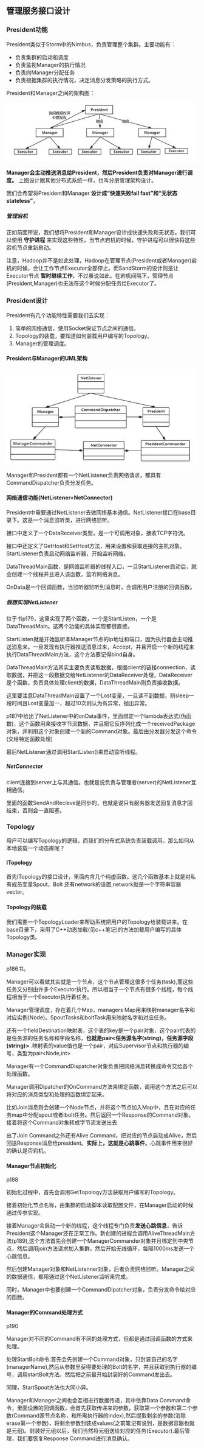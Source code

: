 ## 管理服务接口设计

### President功能
President类似于Storm中的Nimbus，负责管理整个集群。主要功能有：

 - 负责集群的启动和调度
 - 负责监视Manager的执行情况
 - 负责向Manager分配任务
 - 负责根据集群的执行情况，决定消息分发策略的执行方式。

President和Manager之间的架构图：

![](image/structure2.jpg)

**Manager会主动推送消息给President，然后President负责对Manager进行调度。** 上图设计跟其他分布式系统一样，也叫分册管理架构设计。

我们会希望将President和Manager **设计成“快速失败fail fast”和“无状态stateless”**，

##### 管理宕机
正如前面所说，我们想将President和Manager设计成快速失败和无状态。我们可以使用 **守护进程** 来实现这些特性，当节点宕机的时候，守护进程可以很快将这些宕机节点重新启动。

注意，Hadoop并不是如此处理，Hadoop在管理节点(President或者Manager)宕机的时候，会让工作节点Executor全部停止。而SandStorm的设计则是让Executor节点 **暂时继续工作**，不过虽说如此，在宕机间隔下，管理节点(President,Manager)也无法在这个时候分配任务给Executor了。

### President设计
President有几个功能特性需要我们去实现：

1. 简单的网络通信，使用Socket保证节点之间的通信。
2. Topology的装载，要知道如何装载用户编写的Topology。
3. Manager的管理调度。

#### President与Manager的UML架构

![](image/uml2.jpg)


Manager和President都有一个NetListener负责网络请求，都具有CommandDispatcher负责分发任务。

#### 网络通信功能(NetListener+NetConnector)
President中需要通过NetListener去做网络基本通信。NetListener接口在base目录下。这是一个消息监听类，进行网络监听。

接口中定义了一个DataReceiver类型，是一个可调用对象，接收TCP字符流。

接口中还定义了GetHost和SetHost方法，用来设置和获取连接的主机对象。StartListener负责启动网络监听器，开始监听网络。

DataThreadMain函数，是网络监听器的线程入口，一旦StartListener启动后，就会创建一个线程并且进入该函数，监听网络消息。

OnData是一个回调函数，当监听器监听到消息时，会调用用户注册的回调函数。

##### 假想实现NetListener
位于书p179，这里实现了两个函数，一个是StartListen，一个是DataThreadMain。这两个功能的具体实现都很直接。

StartListen就是开始监听本Manager节点的ip地址和端口，因为执行器会主动推送消息来。一旦发现有执行器推送消息过来，Accept，并且开启一个新的线程来执行DataThreadMain方法，这个方法要记得bind自身。

DataThreadMain方法其实主要负责读取数据，根据client的链接connection，读取数据，并把这一段数据交给NetListener的DataReceiver处理，DataReceiver是个函数，负责具体处理client的数据，DataThreadMain则负责接收数据。

这里要注意DataThreadMain设置了一个Lost变量，一旦读不到数据，则sleep一段时间且Lost变量加一，超过10次则认为有异常，抛出异常。

p187中给出了NetListener中的onData事件，里面绑定一个lambda表达式(伪函数)，这个函数用来接收字节流数据，并且把它反序列化成一个receivedPackage对象，并利用这个对象创建一个新的Command对象。最后由分发器分发这个命令(交给特定函数处理)

最后NetListener通过调用StartListen()来启动监听线程。

##### NetConnector
client连接到server上与其通信。也就是说负责与管理者(server)的NetListener互相通信。

里面的函数SendAndRecieve是同步的，也就是说只有服务器发送回复消息才回结束，否则会一直阻塞。

### Topology
用户可以编写Topology的逻辑，而我们的分布式系统负责装载调用。那么如何从本地装载一个动态库呢？

#### ITopology

首先ITopology的接口设计，里面内含几个纯虚函数。这几个函数基本上就是对私有成员变量Spout，Bolt
还有network的设置,network就是一个字符串容器vector。

#### Topology的装载
我们需要一个TopologyLoader来帮助系统把用户的Topology给装载进来。在base目录下，采用了C++动态加载(见c++笔记)的方法加载用户编写的具体Topology类。

### Manager实现
p186书。

Manager可以看做其实就是一个节点，这个节点管理这很多个任务(task),而这些任务又分别由许多个Executor执行。所以相当于一个节点有很多个线程，每个线程相当于一个Executor执行着任务。

Manager管理调度，存在着几个Map，managers Map用来映射manager名字和对应实例(Node)。SpoutTasks和boltTask用来映射名字和对应任务。

还有一个fieldDestination映射表，这个表的key是一个pair对象，这个pair代表的是任务源的任务名称和字段名称，**也就是pair\<任务源名字(string)，任务源字段(string)\>** .映射表的value值也是一个pair，对应Supervisor节点和执行器的编号，类型为pair\<Node,int\>

Manager有一个CommandDispatcher对象负责把网络消息转换成命令交给各个处理函数。

Manager调用Dipatcher的OnCommand方法来绑定函数，调用这个方法之后可以将对应的消息类型和处理的函数绑定起来。

比如Join消息则会创建一个Node节点，并将这个节点加入Map中，且在对应的任务map中分配spout或者Ibolt任务。然后返回一个Response的Command对象。接着将这个Command对象转成字节流发送出去

出了Join Command之外还有Alive Command，把对应的节点启动成Alive，然后回送Response消息给president。**实际上，这就是心跳事件**。心跳事件用来很好的确认是否宕机。

#### Manager节点初始化
p188

初始化过程中，首先会调用GetTopology方法获取用户编写的Topology。

接着初始化节点名称，由集群的启动脚本读取配置文件，在Manager启动的时候通过传参实现。

接着Manager会启动一个新的线程，这个线程专门负责**发送心跳信息**，告诉President这个Manager还在正常工作。新创建的进程会调用AliveThreadMain方法(p189),这个方法首先会创建一个ManagerCommander对象并且绑定到中央节点，然后调用join方法请求加入集群。然后开始无线循环，每隔1000ms发送一个心跳信息。

然后创建Manager对象和NetListenner对象，后者负责网络监听。Manager之间的数据通信，都用通过这个NetListener监听来完成。

同时，Manager中也要创建一个CommandDipatcher对象，负责分发命令给对应的函数。


#### Manager的Command处理方式
p190

Manager对不同的Command有不同的处理方式，但都是通过回调函数的方式来处理。

处理StartBolt命令:首先会先创建一个Command对象，只封装自己的名字(managerName),然后从参数里获得要处理的Bolt的名字，并且获取到执行器的编号，调用startBolt方法。然后把之前最开始封装好的Command发出去。

同理，StartSpout方法也大同小异。

Manager和Manager之间也会互相进行数据传递，其中依靠Data Command命令，里面设置的回调函数，会首先获取传递来的参数，获取第一个参数和第二个参数(Command源节点名称，和所需执行器的index),然后提取剩余的参数(消除erase第一个参数)，将剩余参数封装成values(之前笔记有说到，是数据容器也就是元组)。封装好元组以后，我们当然将元组送给对应的任务(Executor).最后管理，我们要恢复Response Command进行消息确认。
